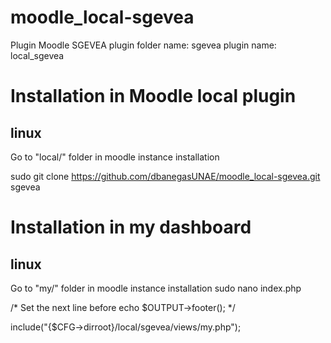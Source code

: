# moodle_local-sgevea
Plugin Moodle SGEVEA
plugin folder name: sgevea
plugin name: local_sgevea

# Installation in Moodle local plugin

## linux

Go to "local/" folder in moodle instance installation

sudo git clone https://github.com/dbanegasUNAE/moodle_local-sgevea.git sgevea

# Installation in my dashboard

## linux

Go to "my/" folder in moodle instance installation
sudo nano index.php

/* Set the next line before echo $OUTPUT->footer(); */

include("{$CFG->dirroot}/local/sgevea/views/my.php");
